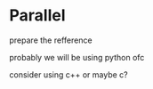 # Parallel


prepare the refference

probably we will be using python ofc

consider using c++
or maybe c?

